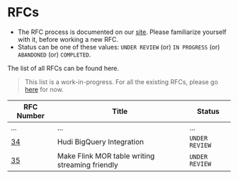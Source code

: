 <!--
  Licensed to the Apache Software Foundation (ASF) under one or more
  contributor license agreements.  See the NOTICE file distributed with
  this work for additional information regarding copyright ownership.
  The ASF licenses this file to You under the Apache License, Version 2.0
  (the "License"); you may not use this file except in compliance with
  the License.  You may obtain a copy of the License at

       http://www.apache.org/licenses/LICENSE-2.0

  Unless required by applicable law or agreed to in writing, software
  distributed under the License is distributed on an "AS IS" BASIS,
  WITHOUT WARRANTIES OR CONDITIONS OF ANY KIND, either express or implied.
  See the License for the specific language governing permissions and
  limitations under the License.
-->
# RFCs
 - The RFC process is documented on our [site](https://hudi.apache.org/contribute/rfc-process). Please familiarize yourself with it, before working a new RFC.
 - Status can be one of these values: `UNDER REVIEW` (or) `IN PROGRESS` (or) `ABANDONED` (or) `COMPLETED`.

The list of all RFCs can be found here.

> This list is a work-in-progress. For all the existing RFCs, please go [here](https://cwiki.apache.org/confluence/display/HUDI/RFC+Process) for now.


| RFC Number    | Title         | Status       |
| ------------- | ------------- |------------- |
| ...             | ...  | ... |
| [34](https://cwiki.apache.org/confluence/pages/viewpage.action?pageId=188745980)             | Hudi BigQuery Integration  |`UNDER REVIEW`  |
| [35](https://cwiki.apache.org/confluence/display/HUDI/RFC-35%3A+Make+Flink+MOR+table+writer+in+a+streaming+way)  | Make Flink MOR table writing streaming friendly  | `UNDER REVIEW`  |
